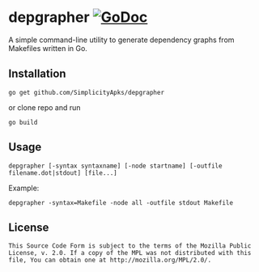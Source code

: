 depgrapher   [![GoDoc](https://godoc.org/github.com/SimplicityApks/depgrapher?status.svg)](https://godoc.org/github.com/SimplicityApks/depgrapher)
==========

A simple command-line utility to generate dependency graphs from Makefiles written in Go.

Installation
------------

`go get github.com/SimplicityApks/depgrapher`

or clone repo and run
 
`go build`

Usage
-----

`depgrapher [-syntax syntaxname] [-node startname] [-outfile filename.dot|stdout] [file...]`

Example:

`depgrapher -syntax=Makefile -node all -outfile stdout Makefile`

License
-------

    This Source Code Form is subject to the terms of the Mozilla Public
    License, v. 2.0. If a copy of the MPL was not distributed with this
    file, You can obtain one at http://mozilla.org/MPL/2.0/.